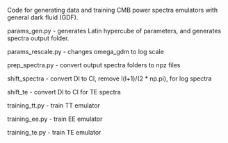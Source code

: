 Code for generating data and training CMB power spectra emulators with general dark fluid (GDF).

params_gen.py - generates Latin hypercube of parameters, and generates spectra output folder. 

params_rescale.py - changes omega_gdm to log scale

prep_spectra.py - convert output spectra folders to npz files

shift_spectra - convert Dl to Cl, remove l(l+1)/(2 * np.pi), for log spectra

shift_te - convert Dl to Cl for TE spectra

training_tt.py - train TT emulator

training_ee.py - train EE emulator

training_te.py - train TE emulator
